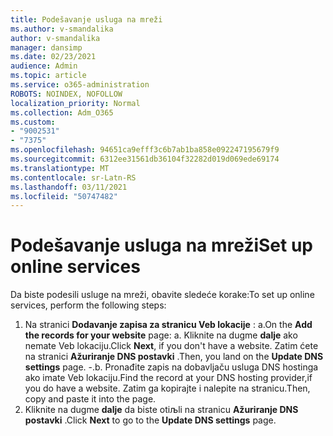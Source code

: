 ```yaml
---
title: Podešavanje usluga na mreži
ms.author: v-smandalika
author: v-smandalika
manager: dansimp
ms.date: 02/23/2021
audience: Admin
ms.topic: article
ms.service: o365-administration
ROBOTS: NOINDEX, NOFOLLOW
localization_priority: Normal
ms.collection: Adm_O365
ms.custom:
- "9002531"
- "7375"
ms.openlocfilehash: 94651ca9efff3c6b7ab1ba858e092247195679f9
ms.sourcegitcommit: 6312ee31561db36104f32282d019d069ede69174
ms.translationtype: MT
ms.contentlocale: sr-Latn-RS
ms.lasthandoff: 03/11/2021
ms.locfileid: "50747482"
---
```

# <a name="set-up-online-services"></a><span data-ttu-id="25828-102">Podešavanje usluga na mreži</span><span class="sxs-lookup"><span data-stu-id="25828-102">Set up online services</span></span>

<span data-ttu-id="25828-103">Da biste podesili usluge na mreži, obavite sledeće korake:</span><span class="sxs-lookup"><span data-stu-id="25828-103">To set up online services, perform the following steps:</span></span>

1. <span data-ttu-id="25828-104">Na stranici **Dodavanje zapisa za stranicu Veb lokacije** : a.</span><span class="sxs-lookup"><span data-stu-id="25828-104">On the **Add the records for your website** page: a.</span></span> <span data-ttu-id="25828-105">Kliknite na dugme **dalje** ako nemate Veb lokaciju.</span><span class="sxs-lookup"><span data-stu-id="25828-105">Click **Next**, if you don't have a website.</span></span> <span data-ttu-id="25828-106">Zatim ćete na stranici **Ažuriranje DNS postavki** .</span><span class="sxs-lookup"><span data-stu-id="25828-106">Then, you land on the **Update DNS settings** page.</span></span>
    <span data-ttu-id="25828-107">-.</span><span class="sxs-lookup"><span data-stu-id="25828-107">b.</span></span> <span data-ttu-id="25828-108">Pronađite zapis na dobavljaču usluga DNS hostinga ako imate Veb lokaciju.</span><span class="sxs-lookup"><span data-stu-id="25828-108">Find the record at your DNS hosting provider,if you do have a website.</span></span> <span data-ttu-id="25828-109">Zatim ga kopirajte i nalepite na stranicu.</span><span class="sxs-lookup"><span data-stu-id="25828-109">Then, copy and paste it into the page.</span></span>
2. <span data-ttu-id="25828-110">Kliknite na dugme **dalje** da biste otiљli na stranicu **Ažuriranje DNS postavki** .</span><span class="sxs-lookup"><span data-stu-id="25828-110">Click **Next** to go to the **Update DNS settings** page.</span></span>